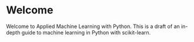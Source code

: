 Welcome
============================
Welcome to Applied Machine Learning with Python.
This is a draft of an in-depth guide to machine learning in Python with scikit-learn.
